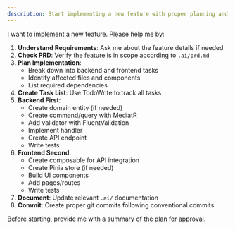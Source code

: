 ```yaml
---
description: Start implementing a new feature with proper planning and structure
---
```


I want to implement a new feature. Please help me by:

1. **Understand Requirements**: Ask me about the feature details if needed
2. **Check PRD**: Verify the feature is in scope according to `.ai/prd.md`
3. **Plan Implementation**:
   - Break down into backend and frontend tasks
   - Identify affected files and components
   - List required dependencies
4. **Create Task List**: Use TodoWrite to track all tasks
5. **Backend First**:
   - Create domain entity (if needed)
   - Create command/query with MediatR
   - Add validator with FluentValidation
   - Implement handler
   - Create API endpoint
   - Write tests
6. **Frontend Second**:
   - Create composable for API integration
   - Create Pinia store (if needed)
   - Build UI components
   - Add pages/routes
   - Write tests
7. **Document**: Update relevant `.ai/` documentation
8. **Commit**: Create proper git commits following conventional commits

Before starting, provide me with a summary of the plan for approval.

